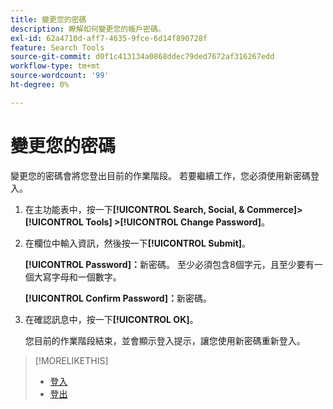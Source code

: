 ```yaml
---
title: 變更您的密碼
description: 瞭解如何變更您的帳戶密碼。
exl-id: 62a4710d-aff7-4635-9fce-6d14f890728f
feature: Search Tools
source-git-commit: d0f1c413134a0868ddec79ded7672af316267edd
workflow-type: tm+mt
source-wordcount: '99'
ht-degree: 0%

---
```


# 變更您的密碼

變更您的密碼會將您登出目前的作業階段。 若要繼續工作，您必須使用新密碼登入。

1. 在主功能表中，按一下&#x200B;**[!UICONTROL Search, Social, & Commerce]> [!UICONTROL Tools] >[!UICONTROL Change Password]**。

1. 在欄位中輸入資訊，然後按一下&#x200B;**[!UICONTROL Submit]**。

   **[!UICONTROL Password]：**&#x200B;新密碼。 至少必須包含8個字元，且至少要有一個大寫字母和一個數字。

   **[!UICONTROL Confirm Password]：**&#x200B;新密碼。

1. 在確認訊息中，按一下&#x200B;**[!UICONTROL OK]**。

   您目前的作業階段結束，並會顯示登入提示，讓您使用新密碼重新登入。

>[!MORELIKETHIS]
>
>* [登入](/help/search-social-commerce/getting-started/sign-in.md)
>* [登出](/help/search-social-commerce/getting-started/sign-out.md)
